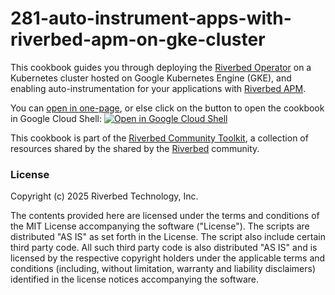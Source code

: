 # 281-auto-instrument-apps-with-riverbed-apm-on-gke-cluster

This cookbook guides you through deploying the [Riverbed Operator](https://github.com/riverbed/riverbed-operator) on a Kubernetes cluster hosted on Google Kubernetes Engine (GKE), and enabling auto-instrumentation for your applications with [Riverbed APM](https://www.riverbed.com/products/application-performance-monitoring).


You can [open in one-page](tutorial-quickstart.md), or else click on the button to open the cookbook in Google Cloud Shell: 
 [![Open in Google Cloud Shell](https://gstatic.com/cloudssh/images/open-btn.png)](https://console.cloud.google.com/cloudshell/open?git_repo=https://github.com/riverbed/Riverbed-Community-Toolkit&tutorial=APM/281-auto-instrument-apps-with-riverbed-apm-on-gke-cluster/tutorial-quickstart.md) 


This cookbook is part of the [Riverbed Community Toolkit](https://github.com/riverbed/Riverbed-Community-Toolkit), a collection of resources shared by the shared by the [Riverbed](https://www.riverbed.com) community.

### License

Copyright (c) 2025 Riverbed Technology, Inc.

The contents provided here are licensed under the terms and conditions of the MIT License accompanying the software ("License"). The scripts are distributed "AS IS" as set forth in the License. The script also include certain third party code. All such third party code is also distributed "AS IS" and is licensed by the respective copyright holders under the applicable terms and conditions (including, without limitation, warranty and liability disclaimers) identified in the license notices accompanying the software.